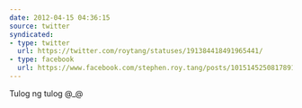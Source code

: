 ```yaml
---
date: 2012-04-15 04:36:15
source: twitter
syndicated:
- type: twitter
  url: https://twitter.com/roytang/statuses/191384418491965441/
- type: facebook
  url: https://www.facebook.com/stephen.roy.tang/posts/10151452508178912
---
```


Tulog ng tulog @_@
